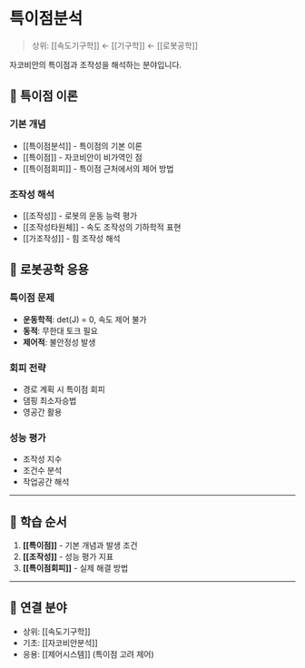 # 특이점분석

> 상위: [[속도기구학]] ← [[기구학]] ← [[로봇공학]]

자코비안의 특이점과 조작성을 해석하는 분야입니다.

## 🎯 특이점 이론

### 기본 개념
- [[특이점분석]] - 특이점의 기본 이론
- [[특이점]] - 자코비안이 비가역인 점
- [[특이점회피]] - 특이점 근처에서의 제어 방법

### 조작성 해석
- [[조작성]] - 로봇의 운동 능력 평가
- [[조작성타원체]] - 속도 조작성의 기하학적 표현
- [[가조작성]] - 힘 조작성 해석

## 🔗 로봇공학 응용

### 특이점 문제
- **운동학적**: det(J) = 0, 속도 제어 불가
- **동적**: 무한대 토크 필요
- **제어적**: 불안정성 발생

### 회피 전략
- 경로 계획 시 특이점 회피
- 댐핑 최소자승법
- 영공간 활용

### 성능 평가
- 조작성 지수
- 조건수 분석
- 작업공간 해석

---

## 🎯 학습 순서

1. **[[특이점]]** - 기본 개념과 발생 조건
2. **[[조작성]]** - 성능 평가 지표
3. **[[특이점회피]]** - 실제 해결 방법

---

## 🔗 연결 분야
- 상위: [[속도기구학]]
- 기초: [[자코비안분석]]
- 응용: [[제어시스템]] (특이점 고려 제어)